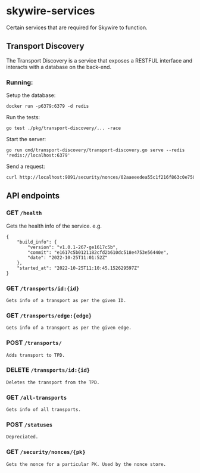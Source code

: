 # skywire-services
Certain services that are required for Skywire to function.

## Transport Discovery
The Transport Discovery is a service that exposes a RESTFUL interface and interacts with a database on the back-end.

### Running:

Setup the database:
```
docker run -p6379:6379 -d redis
```

Run the tests:
```
go test ./pkg/transport-discovery/... -race
```

Start the server:
```
go run cmd/transport-discovery/transport-discovery.go serve --redis 'redis://localhost:6379'
```

Send a request:
```bash
curl http://localhost:9091/security/nonces/02aaeeedea55c1f216f863c0e750346fe2d0ac40b937a72d81b8460a7b136d8662 | jq
```

## API endpoints

### GET `/health`
Gets the health info of the service. e.g.
```
{
    "build_info": {
        "version": "v1.0.1-267-ge1617c5b",
        "commit": "e1617c5b0121182cfd2b610dc518e4753e56440e",
        "date": "2022-10-25T11:01:52Z"
    },
    "started_at": "2022-10-25T11:10:45.152629597Z"
}
```

### GET `/transports/id:{id}`
    Gets info of a transport as per the given ID.

### GET `/transports/edge:{edge}`
    Gets info of a transport as per the given edge.

### POST `/transports/`
    Adds transport to TPD.

### DELETE `/transports/id:{id}`
    Deletes the transport from the TPD.

### GET `/all-transports`
    Gets info of all transports.

### POST `/statuses`
    Depreciated.
    
### GET `/security/nonces/{pk}`
    Gets the nonce for a particular PK. Used by the nonce store.

